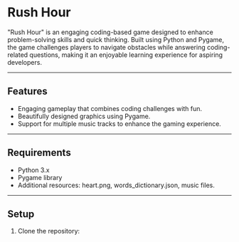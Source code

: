 # Rush Hour

"Rush Hour" is an engaging coding-based game designed to enhance problem-solving skills and quick thinking. Built using Python and Pygame, the game challenges players to navigate obstacles while answering coding-related questions, making it an enjoyable learning experience for aspiring developers.

---

## Features
- Engaging gameplay that combines coding challenges with fun.
- Beautifully designed graphics using Pygame.
- Support for multiple music tracks to enhance the gaming experience.

---

## Requirements
- Python 3.x
- Pygame library
- Additional resources: heart.png, words_dictionary.json, music files.

---

## Setup
1. Clone the repository:

